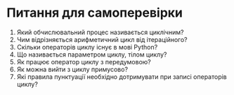 # Питання для самоперевірки 

1. Який обчислювальний процес називається циклічним?
2. Чим відрізняється арифметичний цикл від ітераційного?
3. Скільки операторів циклу існує в мові Python?
4. Що називається параметром циклу, тілом циклу?
5. Як працює оператор циклу з передумовою?
6. Як можна вийти з циклу примусово?
7. Які правила пунктуації необхідно дотримувати при записі операторів циклу?